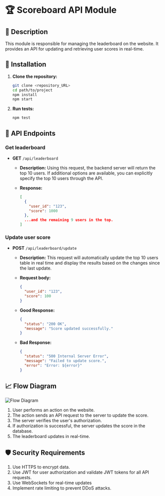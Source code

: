# 🏆 Scoreboard API Module

## 📘 Description

This module is responsible for managing the leaderboard on the website. It provides an API for updating and retrieving user scores in real-time.

## 🚀 Installation

1. **Clone the repository:**
   ```bash
   git clone <repository_URL>
   cd path/to/project
   npm install
   npm start
   ```

2. **Run tests:**
   ```bash
   npm test
   ```

## 🔗 API Endpoints

### Get leaderboard
- **GET** `/api/leaderboard`

  - **Description:** Using this request, the backend server will return the top 10 users. If additional options are available, you can explicitly specify the top 10 users through the API.

  - **Response:**
    ```json
    [
      {
        "user_id": "123",
        "score": 1000
      },
      ...and the remaining 9 users in the top.
    ]
    ```

### Update user score
- **POST** `/api/leaderboard/update`

  - **Description:** This request will automatically update the top 10 users table in real time and display the results based on the changes since the last update.

  - **Request body:**
    ```json
    {
      "user_id": "123",
      "score": 100
    }
    ```

  - **Good Response:**
    ```json
    {
      "status": "200 OK",
      "message": "Score updated successfully."
    }
    ```

  - **Bad Response:**
    ```json
    {
      "status": "500 Internal Server Error",
      "message": "Failed to update score.",
      "error": "Error: ${error}"
    }
    ```  

## 📈 Flow Diagram

![Flow Diagram](https://i.imgur.com/t5OiNnt.png)

1. User performs an action on the website.
2. The action sends an API request to the server to update the score.
3. The server verifies the user's authorization.
4. If authorization is successful, the server updates the score in the database.
5. The leaderboard updates in real-time.

## 🛡️ Security Requirements

1. Use HTTPS to encrypt data.
2. Use JWT for user authorization and validate JWT tokens for all API requests.
3. Use WebSockets for real-time updates
4. Implement rate limiting to prevent DDoS attacks.